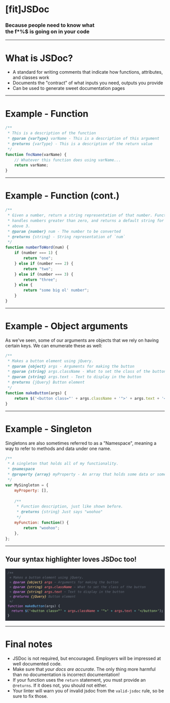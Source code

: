 # [fit]JSDoc

### Because people need to know what<br/>the f*%$ is going on in your code

---

# What is JSDoc?

* A standard for writing comments that indicate how functions, attributes, and classes work
* Documents the "contract" of what inputs you need, outputs you provide
* Can be used to generate sweet documentation pages

---

# Example - Function

```js
/**
 * This is a description of the function
 * @param {varType} varName - This is a description of this argument
 * @returns {varType} - This is a description of the return value
 */
function fncName(varName) {
	// Whatever this function does using varName...
	return varName;
}
```

---

# Example - Function (cont.)

```js
/**
 * Given a number, return a string representation of that number. Function only
 * handles numbers greater than zero, and returns a default string for numbers
 * above 3.
 * @param {number} num - The number to be converted
 * @returns {string} - String representation of `num`
 */
function numberToWord(num) {
	if (number === 1) {
		return "one";
	} else if (number === 2) {
		return "two";
	} else if (number === 3) {
		return "three";
	} else {
		return "some big ol' number";
	}
}
```

---

# Example - Object arguments

As we've seen, some of our arguments are objects that we rely on having certain keys. We can enumerate these as well:

```js
/**
 * Makes a button element using jQuery.
 * @param {object} args - Arguments for making the button
 * @param {string} args.className - What to set the class of the button
 * @param {string} args.text - Text to display in the button
 * @returns {jQuery} Button element
 */
function makeButton(args) {
	return $('<button class="' + args.className + '">' + args.text + '</button>');
}
```

---

# Example - Singleton

Singletons are also sometimes referred to as a "Namespace", meaning a way to refer to methods and data under one name.

```js
/**
 * A singleton that holds all of my functionality.
 * @namespace
 * @property {array} myProperty - An array that holds some data or something
 */
var MySingleton = {
	myProperty: [],

	/**
	 * Function description, just like shown before.
	 * @returns {string} Just says "woohoo"
	 */
	myFunction: function() {
		return "woohoo";
	},
};
```

---

## Your syntax highlighter loves JSDoc too!

![inline](./assets/syntax-highlighter.png)

---

# Final notes

* JSDoc is not required, but encouraged. Employers will be impressed at well documented code.
* Make sure that _your docs are accurate_. The only thing more harmful than no documentation is incorrect documentation!
* If your function uses the `return` statement, you must provide an `@returns`. If it does not, you should not either.
* Your linter will warn you of invalid jsdoc from the `valid-jsdoc` rule, so be sure to fix those.
